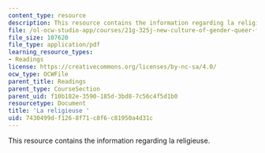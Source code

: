 ```yaml
---
content_type: resource
description: This resource contains the information regarding la religieuse.
file: /ol-ocw-studio-app/courses/21g-325j-new-culture-of-gender-queer-france-fall-2011/7430499df1268f71c8f6c81950a4d31c_MIT21G_325JF11_Diderot.pdf
file_size: 107620
file_type: application/pdf
learning_resource_types:
- Readings
license: https://creativecommons.org/licenses/by-nc-sa/4.0/
ocw_type: OCWFile
parent_title: Readings
parent_type: CourseSection
parent_uid: f10b182e-3590-185d-3bd8-7c56c4f5d1b0
resourcetype: Document
title: 'La religieuse '
uid: 7430499d-f126-8f71-c8f6-c81950a4d31c
---
```

This resource contains the information regarding la religieuse.